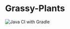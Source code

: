 # Grassy-Plants
![Java CI with Gradle](https://github.com/PufferTeam/Grassy-Plants/workflows/Java%20CI%20with%20Gradle/badge.svg)
